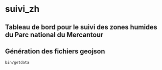 # suivi_zh

## Tableau de bord pour le suivi des zones humides du Parc national du Mercantour

## Génération des fichiers geojson

```shell
bin/getdata
```
